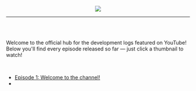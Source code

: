 <p align="center"><img src="https://i.imgur.com/sSEacB9.png"></p>

---

<br>
<br>

Welcome to the official hub for the development logs featured on YouTube!
Below you'll find every episode released so far — just click a thumbnail to watch!

<br>

- [Episode 1: Welcome to the channel!]()
- 


